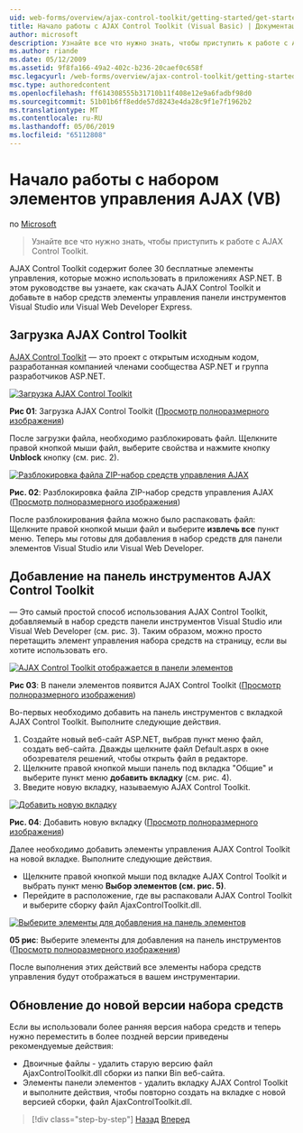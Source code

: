 ```yaml
---
uid: web-forms/overview/ajax-control-toolkit/getting-started/get-started-with-the-ajax-control-toolkit-vb
title: Начало работы с AJAX Control Toolkit (Visual Basic) | Документация Майкрософт
author: microsoft
description: Узнайте все что нужно знать, чтобы приступить к работе с AJAX Control Toolkit.
ms.author: riande
ms.date: 05/12/2009
ms.assetid: 9f8fa166-49a2-402c-b236-20caef0c658f
msc.legacyurl: /web-forms/overview/ajax-control-toolkit/getting-started/get-started-with-the-ajax-control-toolkit-vb
msc.type: authoredcontent
ms.openlocfilehash: ff614308555b31710b11f408e12e9a6fadbf98d0
ms.sourcegitcommit: 51b01b6ff8edde57d8243e4da28c9f1e7f1962b2
ms.translationtype: MT
ms.contentlocale: ru-RU
ms.lasthandoff: 05/06/2019
ms.locfileid: "65112808"
---
```

# <a name="get-started-with-the-ajax-control-toolkit-vb"></a>Начало работы с набором элементов управления AJAX (VB)

по [Microsoft](https://github.com/microsoft)

> Узнайте все что нужно знать, чтобы приступить к работе с AJAX Control Toolkit.

AJAX Control Toolkit содержит более 30 бесплатные элементы управления, которые можно использовать в приложениях ASP.NET. В этом руководстве вы узнаете, как скачать AJAX Control Toolkit и добавьте в набор средств элементы управления панели инструментов Visual Studio или Visual Web Developer Express.

## <a name="downloading-the-ajax-control-toolkit"></a>Загрузка AJAX Control Toolkit

[AJAX Control Toolkit](http://devexpress.com/act) — это проект с открытым исходным кодом, разработанная компанией членами сообщества ASP.NET и группа разработчиков ASP.NET.

[![Загрузка AJAX Control Toolkit](get-started-with-the-ajax-control-toolkit-vb/_static/image1.jpg)](get-started-with-the-ajax-control-toolkit-vb/_static/image1.png)

**Рис 01**: Загрузка AJAX Control Toolkit ([Просмотр полноразмерного изображения](get-started-with-the-ajax-control-toolkit-vb/_static/image2.png))

После загрузки файла, необходимо разблокировать файл. Щелкните правой кнопкой мыши файл, выберите свойства и нажмите кнопку **Unblock** кнопку (см. рис. 2).

[![Разблокировка файла ZIP-набор средств управления AJAX](get-started-with-the-ajax-control-toolkit-vb/_static/image2.jpg)](get-started-with-the-ajax-control-toolkit-vb/_static/image3.png)

**Рис. 02**: Разблокировка файла ZIP-набор средств управления AJAX ([Просмотр полноразмерного изображения](get-started-with-the-ajax-control-toolkit-vb/_static/image4.png))

После разблокирования файла можно было распаковать файл: Щелкните правой кнопкой мыши файл и выберите **извлечь все** пункт меню. Теперь мы готовы для добавления в набор средств для панели элементов Visual Studio или Visual Web Developer.

## <a name="adding-the-ajax-control-toolkit-to-the-toolbox"></a>Добавление на панель инструментов AJAX Control Toolkit

— Это самый простой способ использования AJAX Control Toolkit, добавляемый в набор средств панели инструментов Visual Studio или Visual Web Developer (см. рис. 3). Таким образом, можно просто перетащить элемент управления набора средств на страницу, если вы хотите использовать его.

[![AJAX Control Toolkit отображается в панели элементов](get-started-with-the-ajax-control-toolkit-vb/_static/image3.jpg)](get-started-with-the-ajax-control-toolkit-vb/_static/image5.png)

**Рис 03**: В панели элементов появится AJAX Control Toolkit ([Просмотр полноразмерного изображения](get-started-with-the-ajax-control-toolkit-vb/_static/image6.png))

Во-первых необходимо добавить на панель инструментов с вкладкой AJAX Control Toolkit. Выполните следующие действия.

1. Создайте новый веб-сайт ASP.NET, выбрав пункт меню файл, создать веб-сайта. Дважды щелкните файл Default.aspx в окне обозревателя решений, чтобы открыть файл в редакторе.
2. Щелкните правой кнопкой мыши панель под вкладка "Общие" и выберите пункт меню **добавить вкладку** (см. рис. 4).
3. Введите новую вкладку, называемую AJAX Control Toolkit.

[![Добавить новую вкладку](get-started-with-the-ajax-control-toolkit-vb/_static/image4.jpg)](get-started-with-the-ajax-control-toolkit-vb/_static/image7.png)

**Рис. 04**: Добавить новую вкладку ([Просмотр полноразмерного изображения](get-started-with-the-ajax-control-toolkit-vb/_static/image8.png))

Далее необходимо добавить элементы управления AJAX Control Toolkit на новой вкладке. Выполните следующие действия.

- Щелкните правой кнопкой мыши под вкладке AJAX Control Toolkit и выбрать пункт меню **Выбор элементов (см. рис. 5)**.
- Перейдите в расположение, где вы распаковали AJAX Control Toolkit и выберите сборку файл AjaxControlToolkit.dll.

[![Выберите элементы для добавления на панель элементов](get-started-with-the-ajax-control-toolkit-vb/_static/image5.jpg)](get-started-with-the-ajax-control-toolkit-vb/_static/image9.png)

**05 рис**: Выберите элементы для добавления на панель инструментов ([Просмотр полноразмерного изображения](get-started-with-the-ajax-control-toolkit-vb/_static/image10.png))

После выполнения этих действий все элементы набора средств управления будут отображаться в вашем инструментарии.

## <a name="upgrading-to-a-new-version-of-the-toolkit"></a>Обновление до новой версии набора средств

Если вы использовали более ранняя версия набора средств и теперь нужно переместить в более поздней версии приведены рекомендуемые действия:

- Двоичные файлы - удалить старую версию файл AjaxControlToolkit.dll сборки из папки Bin веб-сайта.
- Элементы панели элементов - удалить вкладку AJAX Control Toolkit и выполните действия, чтобы повторно создать на вкладке с новой версией сборки, файл AjaxControlToolkit.dll.

> [!div class="step-by-step"]
> [Назад](creating-a-custom-ajax-control-toolkit-control-extender-cs.md)
> [Вперед](using-ajax-control-toolkit-controls-and-control-extenders-vb.md)
